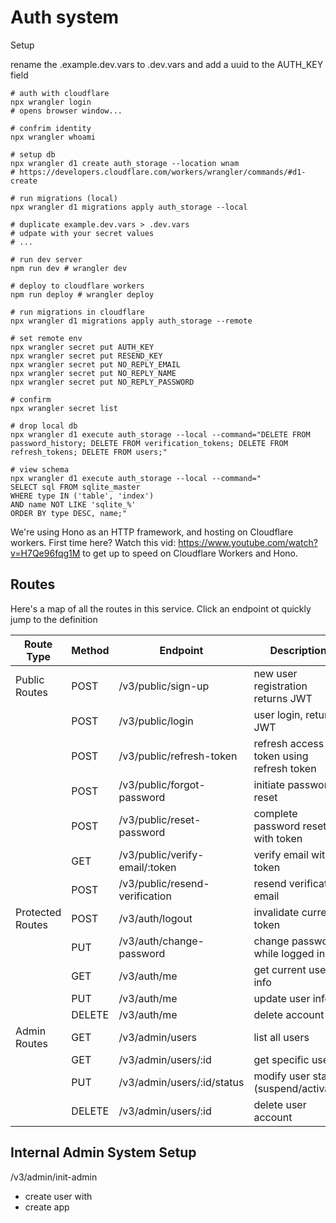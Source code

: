 # Auth system

Setup

rename the .example.dev.vars to .dev.vars and add a uuid to the AUTH_KEY field

```shell
# auth with cloudflare
npx wrangler login
# opens browser window...

# confrim identity
npx wrangler whoami

# setup db
npx wrangler d1 create auth_storage --location wnam
# https://developers.cloudflare.com/workers/wrangler/commands/#d1-create

# run migrations (local)
npx wrangler d1 migrations apply auth_storage --local

# duplicate example.dev.vars > .dev.vars
# udpate with your secret values
# ...

# run dev server
npm run dev # wrangler dev

# deploy to cloudflare workers
npm run deploy # wrangler deploy

# run migrations in cloudflare
npx wrangler d1 migrations apply auth_storage --remote

# set remote env
npx wrangler secret put AUTH_KEY
npx wrangler secret put RESEND_KEY
npx wrangler secret put NO_REPLY_EMAIL
npx wrangler secret put NO_REPLY_NAME
npx wrangler secret put NO_REPLY_PASSWORD

# confirm
npx wrangler secret list

# drop local db
npx wrangler d1 execute auth_storage --local --command="DELETE FROM password_history; DELETE FROM verification_tokens; DELETE FROM refresh_tokens; DELETE FROM users;"

# view schema
npx wrangler d1 execute auth_storage --local --command="
SELECT sql FROM sqlite_master
WHERE type IN ('table', 'index')
AND name NOT LIKE 'sqlite_%'
ORDER BY type DESC, name;"
```

We're using Hono as an HTTP framework, and hosting on Cloudflare workers. First time here? Watch this vid: https://www.youtube.com/watch?v=H7Qe96fqg1M to get up to speed on Cloudflare Workers and Hono.

## Routes

Here's a map of all the routes in this service. Click an endpoint ot quickly jump to the definition

| Route Type       | Method | Endpoint                       | Description                              |
| ---------------- | ------ | ------------------------------ | ---------------------------------------- |
| Public Routes    | POST   | /v3/public/sign-up             | new user registration returns JWT        |
|                  | POST   | /v3/public/login               | user login, returns JWT                  |
|                  | POST   | /v3/public/refresh-token       | refresh access token using refresh token |
|                  | POST   | /v3/public/forgot-password     | initiate password reset                  |
|                  | POST   | /v3/public/reset-password      | complete password reset with token       |
|                  | GET    | /v3/public/verify-email/:token | verify email with token                  |
|                  | POST   | /v3/public/resend-verification | resend verification email                |
| Protected Routes | POST   | /v3/auth/logout                | invalidate current token                 |
|                  | PUT    | /v3/auth/change-password       | change password while logged in          |
|                  | GET    | /v3/auth/me                    | get current user info                    |
|                  | PUT    | /v3/auth/me                    | update user info                         |
|                  | DELETE | /v3/auth/me                    | delete account                           |
| Admin Routes     | GET    | /v3/admin/users                | list all users                           |
|                  | GET    | /v3/admin/users/:id            | get specific user                        |
|                  | PUT    | /v3/admin/users/:id/status     | modify user status (suspend/activate)    |
|                  | DELETE | /v3/admin/users/:id            | delete user account                      |

## Internal Admin System Setup

/v3/admin/init-admin

- create user with
- create app
